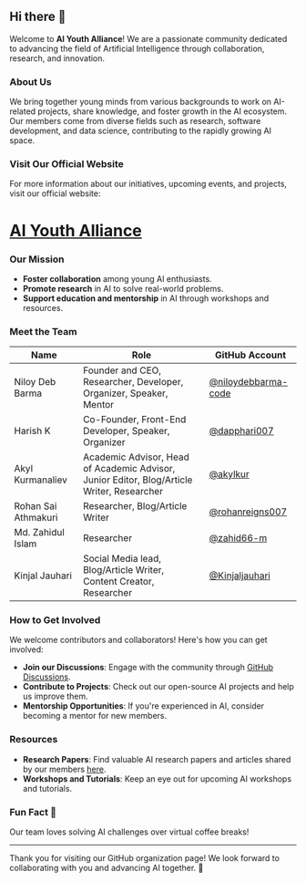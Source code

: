 ## Hi there 👋

Welcome to **AI Youth Alliance**! We are a passionate community dedicated to advancing the field of Artificial Intelligence through collaboration, research, and innovation.

### About Us

We bring together young minds from various backgrounds to work on AI-related projects, share knowledge, and foster growth in the AI ecosystem. Our members come from diverse fields such as research, software development, and data science, contributing to the rapidly growing AI space.

### Visit Our Official Website

For more information about our initiatives, upcoming events, and projects, visit our official website: 
# [AI Youth Alliance](https://aiyouthalliance.tech/)

### Our Mission
- **Foster collaboration** among young AI enthusiasts.
- **Promote research** in AI to solve real-world problems.
- **Support education and mentorship** in AI through workshops and resources.

### Meet the Team

| Name                        | Role                                             | GitHub Account                                      |
|-----------------------------|--------------------------------------------------|-----------------------------------------------------|
| Niloy Deb Barma             | Founder and CEO, Researcher, Developer, Organizer, Speaker, Mentor | [@niloydebbarma-code](https://github.com/niloydebbarma-code) |
| Harish K                    | Co-Founder, Front-End Developer, Speaker, Organizer | [@dapphari007](https://github.com/dapphari007)      |
| Akyl Kurmanaliev            | Academic Advisor, Head of Academic Advisor, Junior Editor, Blog/Article Writer, Researcher | [@akylkur](https://github.com/akylkur)              |
| Rohan Sai Athmakuri         | Researcher, Blog/Article Writer                  | [@rohanreigns007](https://github.com/rohanreigns007) |
| Md. Zahidul Islam           | Researcher                                       | [@zahid66-m](https://github.com/zahid66-m)         |
| Kinjal Jauhari              | Social Media lead, Blog/Article Writer, Content Creator, Researcher                                       | [@Kinjaljauhari](https://github.com/Kinjaljauhari)         |

### How to Get Involved

We welcome contributors and collaborators! Here's how you can get involved:
- **Join our Discussions**: Engage with the community through [GitHub Discussions](https://github.com/org/AI-Youth-Alliance/Discussions).
- **Contribute to Projects**: Check out our open-source AI projects and help us improve them.
- **Mentorship Opportunities**: If you're experienced in AI, consider becoming a mentor for new members.

### Resources

- **Research Papers**: Find valuable AI research papers and articles shared by our members [here](https://github.com/org/AI-Youth-Alliance/Research-Paper-Submission).
- **Workshops and Tutorials**: Keep an eye out for upcoming AI workshops and tutorials.


### Fun Fact 🍿
Our team loves solving AI challenges over virtual coffee breaks!

---

Thank you for visiting our GitHub organization page! We look forward to collaborating with you and advancing AI together. 🙌
